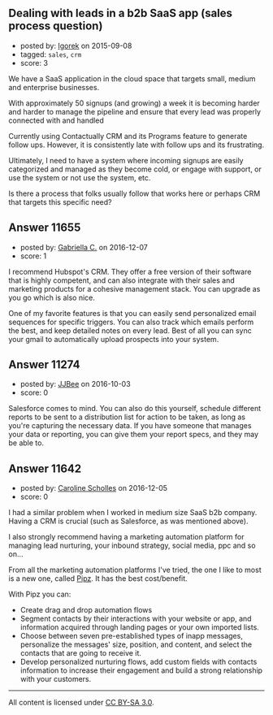 ## Dealing with leads in a b2b SaaS app (sales process question)

- posted by: [Igorek](https://stackexchange.com/users/215022/igorek) on 2015-09-08
- tagged: `sales`, `crm`
- score: 3

We have a SaaS application in the cloud space that targets small, medium and enterprise businesses.

With approximately 50 signups (and growing) a week it is becoming harder and harder to manage the pipeline and ensure that every lead was properly connected with and handled

Currently using Contactually CRM and its Programs feature to generate follow ups.  However, it is consistently late with follow ups and its frustrating.

Ultimately, I need to have a system where incoming signups are easily categorized and managed as they become cold, or engage with support, or use the system or not use the system, etc.

Is there a process that folks usually follow that works here or perhaps CRM that targets this specific need?


## Answer 11655

- posted by: [Gabriella C.](https://stackexchange.com/users/9324351/gabriella-c) on 2016-12-07
- score: 1

I recommend Hubspot's CRM. They offer a free version of their software that is highly competent, and can also integrate with their sales and marketing products for a cohesive management stack. You can upgrade as you go which is also nice.

One of my favorite features is that you can easily send personalized email sequences for specific triggers. You can also track which emails perform the best, and keep detailed notes on every lead. Best of all you can sync your gmail to automatically upload prospects into your system. 



## Answer 11274

- posted by: [JJBee](https://stackexchange.com/users/6998558/jjbee) on 2016-10-03
- score: 0

Salesforce comes to mind. You can also do this yourself, schedule different reports to be sent to a distribution list for action to be taken, as long as you're capturing the necessary data. If you have someone that manages your data or reporting, you can give them your report specs, and they may be able to.


## Answer 11642

- posted by: [Caroline Scholles](https://stackexchange.com/users/4709763/caroline-scholles) on 2016-12-05
- score: 0

<p>I had a similar problem when I worked in medium size SaaS b2b company. Having a CRM is crucial (such as Salesforce, as was mentioned above). </p>

<p>I also strongly recommend having a marketing automation platform for managing lead nurturing, your inbound strategy, social media, ppc and so on... </p>

<p>From all the marketing automation platforms I've tried, the one I like to most is a new one, called <a href="https://pipz.com/" rel="nofollow noreferrer">Pipz</a>. It has the best cost/benefit. </p>

<p>With Pipz you can:</p>

<ul>
<li>Create drag and drop automation flows</li>
<li>Segment contacts by their interactions with your website or app, and
information acquired through landing pages or your own imported
lists.</li>
<li>Choose between seven pre-established types of inapp messages, personalize the messages' size, position, and content, and select the contacts that are going to receive it.</li>
<li>Develop personalized nurturing flows, add custom fields with contacts
information to increase their engagement and build a strong
relationship with your customers.</li>
</ul>




---

All content is licensed under [CC BY-SA 3.0](https://creativecommons.org/licenses/by-sa/3.0/).
